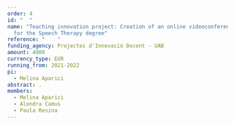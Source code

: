 ```yaml
---
order: 4
id: "  "
name: "Teaching innovation project: Creation of an online videoconference bank
  for the Speech Therapy degree"
reference: "    "
funding_agency: Projectes d'Innovació Docent - UAB
amount: 4000
currency_type: EUR
running_from: 2021-2022
pi:
  - Melina Aparici
abstract: .
members:
  - Melina Aparici
  - Alondra Camus
  - Paula Resina
---
```

